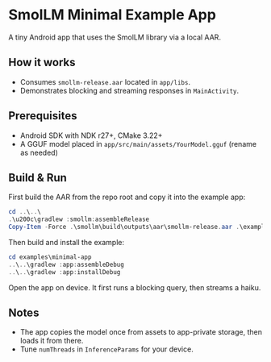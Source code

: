 # SmolLM Minimal Example App

A tiny Android app that uses the SmolLM library via a local AAR.

## How it works
- Consumes `smollm-release.aar` located in `app/libs`.
- Demonstrates blocking and streaming responses in `MainActivity`.

## Prerequisites
- Android SDK with NDK r27+, CMake 3.22+
- A GGUF model placed in `app/src/main/assets/YourModel.gguf` (rename as needed)

## Build & Run

First build the AAR from the repo root and copy it into the example app:

```powershell
cd ..\..\
.\u200c\gradlew :smollm:assembleRelease
Copy-Item -Force .\smollm\build\outputs\aar\smollm-release.aar .\examples\minimal-app\app\libs\smollm-release.aar
```

Then build and install the example:

```powershell
cd examples\minimal-app
..\..\gradlew :app:assembleDebug
..\..\gradlew :app:installDebug
```

Open the app on device. It first runs a blocking query, then streams a haiku.

## Notes
- The app copies the model once from assets to app-private storage, then loads it from there.
- Tune `numThreads` in `InferenceParams` for your device.
